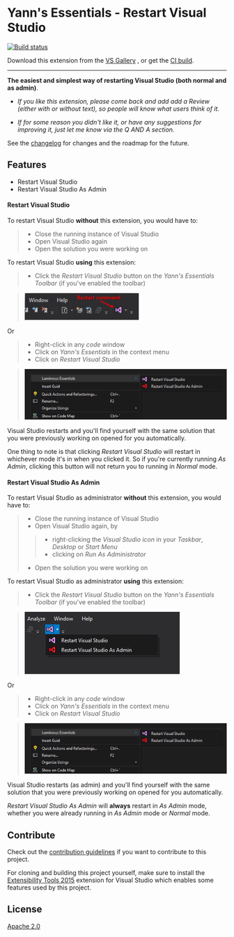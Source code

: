 # Yann's Essentials - Restart Visual Studio

[![Build status](https://ci.appveyor.com/api/projects/status/ghwvajcd2wifg4cm/branch/develop?svg=true)](https://ci.appveyor.com/project/YannDuran/restart-visual-studio/branch/develop)

Download this extension from the [VS Gallery](https://visualstudiogallery.msdn.microsoft.com/ccdafa1f-0f4c-4d9b-afff-a53d30ec966a)
, or get the [CI build](http://vsixgallery.com/extension/YD.Essentials.VS/).

---------------------------------------

**The easiest and simplest way of restarting Visual Studio (both normal and as admin)**.

- *If you like this extension, please come back and add add a *Review* (either with or without text), so people will know what users think of it.*

- *If for some reason you didn't like it, or have any suggestions for improving it, just let me know via the *Q AND A* section.*

See the [changelog](https://github.com/yannduran/restart-visual-studio/blob/master/CHANGELOG.md) for changes and the roadmap for the future.

## Features
- Restart Visual Studio
- Restart Visual Studio As Admin

#### Restart Visual Studio
To restart Visual Studio **without** this extension, you would have to:

>- Close the running instance of Visual Studio
>- Open Visual Studio again
>- Open the solution you were working on

To restart Visual Studio **using** this extension:

>- Click the *Restart Visual Studio* button on the *Yann's Essentials Toolbar* 
(if you've enabled the toolbar)


><img src="art/Restart (Normal).png" alt="Restart (normal)" />

Or

>- Right-click in any *code* window
>- Click on *Yann's Essentials* in the context menu
>- Click on *Restart Visual Studio*

><img src="art/Restart (code).png" alt="Restart (from code)" />

Visual Studio restarts and you'll find yourself with the same solution 
that you were previously working on opened for you automatically.

One thing to note is that clicking *Restart Visual Studio* will restart in whichever mode it's in when you clicked it.
So if you're currently running *As Admin*, clicking this button will not return you to running in *Normal* mode.

#### Restart Visual Studio As Admin
To restart Visual Studio as administrator **without** this extension, 
you would have to:

>- Close the running instance of Visual Studio
>- Open Visual Studio again, by
>>- right-clicking the *Visual Studio icon* in your *Taskbar*, *Desktop* or *Start Menu*
>>- clicking on *Run As Administrator*
>- Open the solution you were working on

To restart Visual Studio as administrator **using** this extension:

>- Click the *Restart Visual Studio* button on the *Yann's Essentials Toolbar* 
(if you've enabled the toolbar)

><img src="art/Restart (elevated).png" alt="Restart (as Admin)" />

Or

>- Right-click in any *code* window
>- Click on *Yann's Essentials* in the context menu
>- Click on *Restart Visual Studio*

><img src="art/Restart (code).png" alt="Restart (from code)" />

Visual Studio restarts (as admin) and you'll find yourself with the same solution 
that you were previously working on opened for you automatically.

*Restart Visual Studio As Admin* will **always** restart in *As Admin* mode, 
whether you were already running in *As Admin* mode or *Normal* mode.

## Contribute
Check out the [contribution guidelines](https://github.com/yannduran/restart-visual-studio/blob/master/CONTRIBUTING.md)
if you want to contribute to this project.

For cloning and building this project yourself, make sure to install the
[Extensibility Tools 2015](https://visualstudiogallery.msdn.microsoft.com/ab39a092-1343-46e2-b0f1-6a3f91155aa6)
extension for Visual Studio which enables some features used by this project.

## License
[Apache 2.0](LICENSE)
